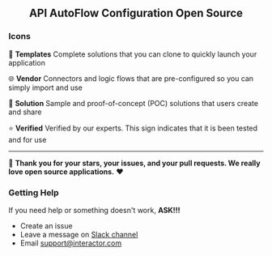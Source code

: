 <h2 align="center"> API AutoFlow Configuration Open Source</h2>

### Icons

🐾 **Templates**  Complete solutions that you can clone to quickly launch your application

🌐 **Vendor** Connectors and logic flows that are pre-configured so you can simply import and use

🧩 **Solution** Sample and proof-of-concept (POC) solutions that users create and share

⭐ **Verified** Verified by our experts. This sign indicates that it is been tested and for use


------

👏 **Thank you for your stars, your issues, and your pull requests. We really love open source applications.** ❤️ 


### Getting Help

If you need help or something doesn't work, **ASK!!!**

- Create an issue
- Leave a message on [Slack channel](https://join.slack.com/t/interactorteam/shared_invite/zt-eqx0mnh0-BkZWPzmh3DUJSTYxAJHmqw)
- Email support@interactor.com
